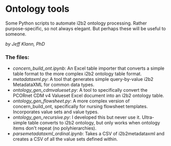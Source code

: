 # Ontology tools
Some Python scripts to automate i2b2 ontology processing. Rather purpose-specific, so not always elegant. But perhaps these will be useful to someone.

*by Jeff Klann, PhD*

### The files:
- *concern_build_ont.ipynb*: An Excel table importer that converts a simple table format to the more complex i2b2 ontology table format.
- *metadataxml.py*: A tool that generates simple query-by-value i2b2 MetadataXML for common data types.
- *ontology_gen_cdmvalueset.py*: A tool to specifically convert the PCORnet CDM v4 Valueset Excel document into an i2b2 ontology table.
- *ontology_gen_flowsheet.py*: A more complex version of concern_build_ont, specifically for nursing flowsheet templates. Incorporates value sets and value types.
- *ontology_gen_recursive.py*: I developed this but never use it. Ultra-simple table converts to i2b2 ontology, but only works when ontology items don't repeat (no polyhierarchies).
- *parsemetadataxml_ordinal.ipynb*: Takes a CSV of i2b2metadataxml and creates a CSV of all the value sets defined within.
